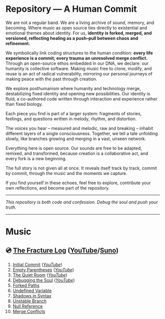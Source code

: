 # Repository — A Human Commit

We are not a regular band. We are a living archive of sound, memory, and becoming. Where music as open source ties directly to existential and emotional themes about identity. For us, **identity is forked, merged, and versioned, reflecting healing as a push–pull between chaos and refinement.**

We symbolically link coding structures to the human condition: **every life experience is a commit; every trauma an unresolved merge conflict.** Through an open-source ethos embedded in our DNA, we declare: our humanity is collective software. Making music free to clone, modify, and reuse is an act of radical vulnerability, mirroring our personal journeys of making peace with the past through creation.

We explore posthumanism where humanity and technology merge, destabilizing fixed identity and opening new possibilities. Our identity is fluid, a co-authored code written through interaction and experience rather than fixed biology.

Each piece you find is part of a larger system: fragments of stories, feelings, and questions written in melody, rhythm, and distortion.

The voices you hear – measured and melodic, raw and breaking – inhabit different layers of a single consciousness. Together, we tell a tale unfolding slowly, like branches growing and merging in a vast, unseen network.

Everything here is open source. Our sounds are free to be adapted, remixed, and transformed, because creation is a collaborative act, and every fork is a new beginning.

The full story is not given all at once. It reveals itself track by track, commit by commit, through the music and the moments we capture.

If you find yourself in these echoes, feel free to explore, contribute your own reflections, and become part of the repository.

---

*This repository is both code and confession. Debug the soul and push your truth.*

---

# Music
## 💿 [The Fracture Log](https://github.com/repository-band/The_Fracture_Log) ([YouTube](https://www.youtube.com/playlist?list=PLUX30XhOtlv4-aq3WyHqoWmxfXnuqvTpc)/[Suno](https://suno.com/playlist/22334f9a-2bd4-4651-bf6c-d918cf1dd028))
1. [Initial Commit](https://github.com/repository-band/The_Fracture_Log/tree/main/1.%20Initial%20Commit) (*[YouTube](https://youtu.be/j6GylBC5iOA)*)
2. [Empty Parentheses](https://github.com/repository-band/The_Fracture_Log/tree/main/2.%20Empty%20Parentheses) (*[YouTube](https://youtu.be/g0D_GVDNwyw)*)
3. [The Quiet Room](https://github.com/repository-band/The_Fracture_Log/tree/main/3.%20The%20Quiet%20Room) (*[YouTube](https://youtu.be/9YHaeFbu0ek)*)
4. [Debugging the Soul](https://github.com/repository-band/The_Fracture_Log/tree/main/4.%20Debugging%20The%20Soul) (*[YouTube](https://youtu.be/f3dqkEbQx-w)*)
5. [Forked Paths](https://github.com/repository-band/The_Fracture_Log/tree/main/5.%20Forked%20Paths)
6. [Undefined Variable](https://github.com/repository-band/The_Fracture_Log/tree/main/6.%20Undefined%20Variable)
7. [Shadows in Syntax](https://github.com/repository-band/The_Fracture_Log/tree/main/7.%20Shadows%20in%20Syntax)
8. [Unstable Branch](https://github.com/repository-band/The_Fracture_Log/tree/main/8.%20Unstable%20Branch)
9. [Null Reference](https://github.com/repository-band/The_Fracture_Log/tree/main/9.%20Null%20Reference)
10. [Merge Conflicts](https://github.com/repository-band/The_Fracture_Log/tree/main/10.%20Merge%20Conflicts)
